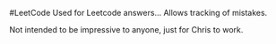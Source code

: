 #LeetCode
Used for Leetcode answers... Allows tracking of mistakes.

Not intended to be impressive to anyone, just for Chris to work. 
